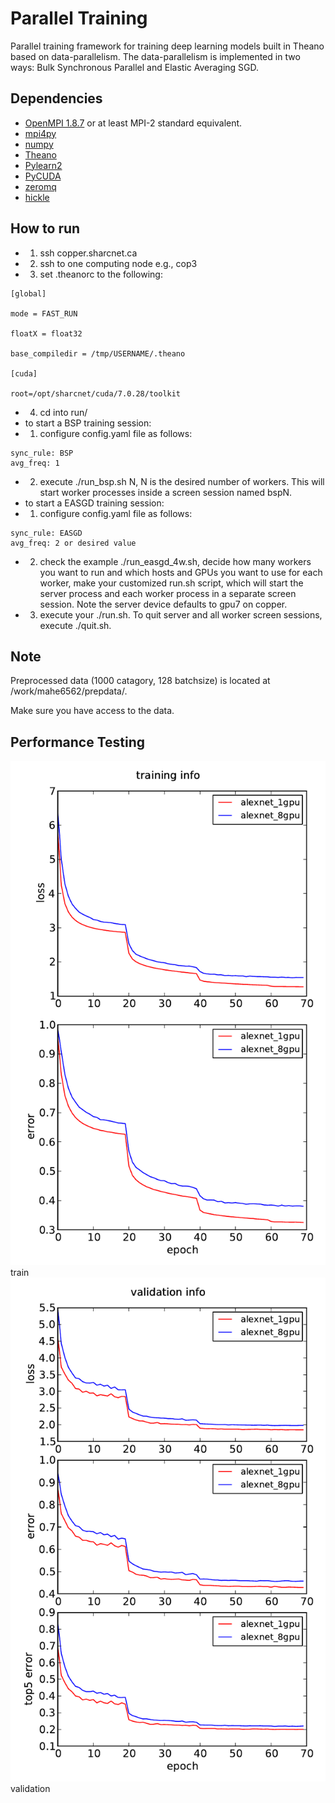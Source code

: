 # Parallel Training
Parallel training framework for training deep learning models built in Theano based on data-parallelism.
The data-parallelism is implemented in two ways: Bulk Synchronous Parallel and Elastic Averaging SGD.

## Dependencies
* [OpenMPI 1.8.7](http://www.open-mpi.org/) or at least MPI-2 standard equivalent.
* [mpi4py](https://pypi.python.org/pypi/mpi4py)
* [numpy](http://www.numpy.org/)
* [Theano](http://deeplearning.net/software/theano/)
* [Pylearn2](http://deeplearning.net/software/pylearn2/)
* [PyCUDA](http://mathema.tician.de/software/pycuda/)
* [zeromq](http://zeromq.org/bindings:python)
* [hickle](https://github.com/telegraphic/hickle)

## How to run
- 1. ssh copper.sharcnet.ca
- 2. ssh to one computing node e.g., cop3
- 3. set .theanorc to the following:
```
[global]

mode = FAST_RUN

floatX = float32

base_compiledir = /tmp/USERNAME/.theano

[cuda]

root=/opt/sharcnet/cuda/7.0.28/toolkit
```
- 4. cd into run/ 
 - to start a BSP training session: 
  - 1) configure config.yaml file as follows:
  ```
  sync_rule: BSP
  avg_freq: 1
  ```
  - 2) execute ./run_bsp.sh N, N is the desired number of workers. This will start worker processes inside a screen session named bspN.
 - to start a EASGD training session: 
  - 1) configure config.yaml file as follows:
   ```
   sync_rule: EASGD
   avg_freq: 2 or desired value
   ```
  - 2) check the example ./run_easgd_4w.sh, decide how many workers you want to run and which hosts and GPUs you want to use for each worker, make your customized run.sh script, which will start the server process and each worker process in a separate screen session. Note the server device defaults to gpu7 on copper.
  - 3) execute your ./run.sh. To quit server and all worker screen sessions, execute ./quit.sh.

## Note

Preprocessed data (1000 catagory, 128 batchsize) is located at /work/mahe6562/prepdata/. 

Make sure you have access to the data.

## Performance Testing

<div class="fig figcenter fighighlight">
  <img src="/show/train.pdf">
  <div class="figcaption"> train </div>
</div>

<div class="fig figcenter fighighlight">
  <img src="/show/val.pdf">
  <div class="figcaption"> validation </div>
</div>

